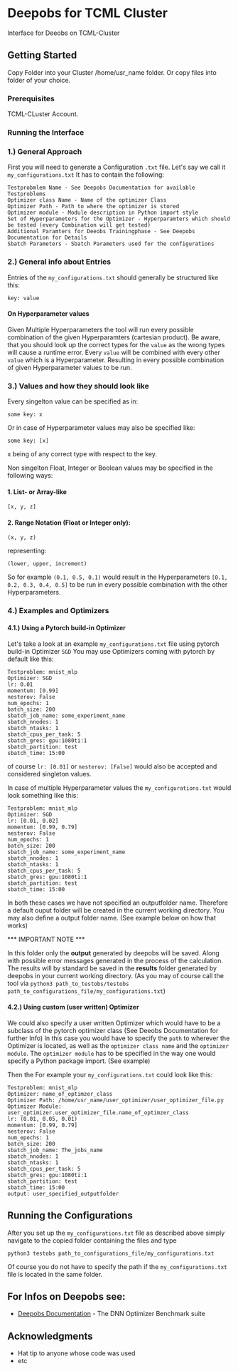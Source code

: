 # Deepobs for TCML Cluster

Interface for Deeobs on TCML-Cluster

## Getting Started

Copy Folder into your Cluster /home/usr_name folder. Or copy files into folder of your choice.

### Prerequisites

TCML-CLuster Account.

### Running the Interface

### 1.) General Approach

First you will need to generate a Configuration ```.txt``` file. Let's say we call it ```my_configurations.txt```
It has to contain the following:

```
Testprobmlem Name - See Deepobs Documentation for available Testproblems
Optimizer class Name - Name of the optimizer Class
Optimizer Path - Path to where the optimizer is stored
Optimizer module - Module description in Python import style
Set of Hyperparameters for the Optimizer - Hyperparamters which should be tested (every Combination will get tested)
Additional Paramters for Deeobs Trainingphase - See Deepobs Documentation for Details
Sbatch Parameters - Sbatch Parameters used for the configurations
```

### 2.) General info about Entries

Entries of the ```my_configurations.txt``` should generally be structured like this:

```
key: value
```
#### On Hyperparameter values

Given Multiple Hyperparameters the tool will run every possible combination of the given Hyperparamters (cartesian product).
Be aware, that you should look up the correct types for the ```value``` as the wrong types will cause a runtime error.
Every ```value``` will be combined with every other ```value``` which is a Hyperparameter. Resulting in every possible combination of given Hyperparameter values to be run.

### 3.) Values and how they should look like

Every singelton value can be specified as in:

```some key: x``` 

Or in case of Hyperparameter values may also be specified like:

```some key: [x]``` 

x being of any correct type with respect to the key. 

Non singelton Float, Integer or Boolean values may be specified in the following ways:

#### 1. List- or Array-like

```[x, y, z]``` 

#### 2. Range Notation (Float or Integer only):

```(x, y, z)``` 

representing:

```(lower, upper, increment)``` 

So for example ```(0.1, 0.5, 0.1)``` would result in the Hyperparameters ```[0.1, 0.2, 0.3, 0.4, 0.5]``` to be run in every 
possible combination with the other Hyperparameters.

### 4.) Examples and Optimizers

#### 4.1.) Using a Pytorch build-in Optimizer

Let's take a look at an example ```my_configurations.txt``` file using pytorch build-in Optimizer ```SGD```
You may use Optimizers coming with pytorch by default like this:

```
Testproblem: mnist_mlp
Optimizer: SGD
lr: 0.01
momentum: [0.99]
nesterov: False
num_epochs: 1
batch_size: 200
sbatch_job_name: some_experiment_name
sbatch_nnodes: 1
sbatch_ntasks: 1
sbatch_cpus_per_task: 5
sbatch_gres: gpu:1080ti:1
sbatch_partition: test
sbatch_time: 15:00
```

of course ```lr: [0.01]``` or ```nesterov: [False]``` would also be accepted and considered singleton values.

In case of multiple Hyperparameter values the ```my_configurations.txt``` would look something like this:
```
Testproblem: mnist_mlp
Optimizer: SGD
lr: [0.01, 0.02]
momentum: [0.99, 0.79]
nesterov: False
num_epochs: 1
batch_size: 200
sbatch_job_name: some_experiment_name
sbatch_nnodes: 1
sbatch_ntasks: 1
sbatch_cpus_per_task: 5
sbatch_gres: gpu:1080ti:1
sbatch_partition: test
sbatch_time: 15:00
```

In both these cases we have not specified an outputfolder name. Therefore a default ouput folder will be created in the current working directory.
You may also define a output folder name. (See example below on how that works)

*** IMPORTANT NOTE ***

In this folder only the **output** generated by deepobs will be saved. Along with possible error messages generated in the process of the calculation.
The results will by standard be saved in the **results** folder generated by deepobs in your current working directory.
(As you may of course call the tool via  ``` python3 path_to_testobs/testobs path_to_configurations_file/my_configurations.txt ```)

#### 4.2.) Using custom (user written) Optimizer

We could also specify a user written Optimizer which would have to be a subclass of the pytorch optimizer class (See Deeobs Documentation for further Info)
In this case you would have to specify the ```path``` to wherever the Optimizer is located, as well as the ```optimizer class name``` and 
the ```optimizer module```. 
The ```optimizer module``` has to be specified in the way one would specify a Python package import. (See example)

Then the For example your ```my_configurations.txt``` could look like this:

```
Testproblem: mnist_mlp
Optimizer: name_of_optimzer_class
Optimizer Path: /home/usr_name/user_optimizer/user_optimizer_file.py
Optimizer Module: user_optimizer.user_optimizer_file.name_of_optimzer_class
lr: (0.01, 0.05, 0.01)
momentum: [0.99, 0.79]
nesterov: False
num_epochs: 1
batch_size: 200
sbatch_job_name: The_jobs_name
sbatch_nnodes: 1
sbatch_ntasks: 1
sbatch_cpus_per_task: 5
sbatch_gres: gpu:1080ti:1
sbatch_partition: test
sbatch_time: 15:00
output: user_specified_outputfolder

```

## Running the Configurations

After you set up the ```my_configurations.txt``` file as described above simply navigate to the copied folder containing the files and type 

``` python3 testobs path_to_configurations_file/my_configurations.txt ```

Of course you do not have to specify the path if the ```my_configurations.txt``` file is located in the same folder.


## For Infos on Deepobs see:

* [Deepobs Documentation](https://deepobs.readthedocs.io/en/v1.2.0-beta0/) - The DNN Optimizer Benchmark suite


## Acknowledgments

* Hat tip to anyone whose code was used
* etc
